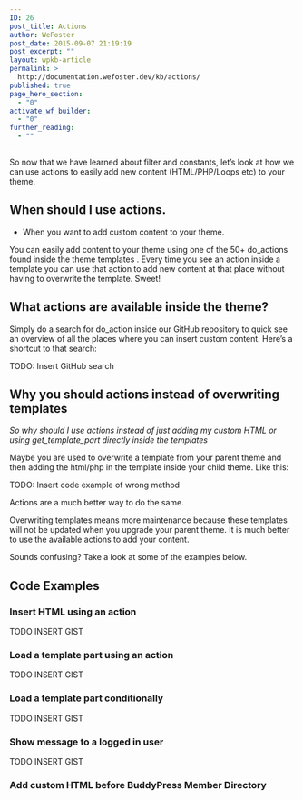 ```yaml
---
ID: 26
post_title: Actions
author: WeFoster
post_date: 2015-09-07 21:19:19
post_excerpt: ""
layout: wpkb-article
permalink: >
  http://documentation.wefoster.dev/kb/actions/
published: true
page_hero_section:
  - "0"
activate_wf_builder:
  - "0"
further_reading:
  - ""
---
```

So now that we have learned about filter and constants, let’s look at how we can use actions to easily add new content (HTML/PHP/Loops etc) to your theme.
<h2>When should I use actions.</h2>
<ul>
	<li>When you want to add custom content to your theme.</li>
</ul>
You can easily add content to your theme using one of the 50+ do_actions found inside the theme templates . Every time you see an action inside a template you can use that action to add new content at that place without having to overwrite the template. Sweet!
<h2>What actions are available inside the theme?</h2>
Simply do a search for do_action inside our GitHub repository to quick see an overview of all the places where you can insert custom content. Here’s a shortcut to that search:

TODO: Insert GitHub search
<h2>Why you should actions instead of overwriting templates</h2>
<em>So why should I use actions instead of just adding my custom HTML or using get_template_part directly inside the templates</em>

Maybe you are used to overwrite a template from your parent theme and then adding the html/php in the template inside your child theme. Like this:

TODO: Insert code example of wrong method

Actions are a much better way to do the same.

Overwriting templates means more maintenance because these templates will not be updated when you upgrade your parent theme. It is much better to use the available actions to add your content.

Sounds confusing? Take a look at some of the examples below.
<h2>Code Examples</h2>
<h3>Insert HTML using an action</h3>
TODO INSERT GIST
<h3>Load a template part using an action</h3>
TODO INSERT GIST
<h3>Load a template part conditionally</h3>
TODO INSERT GIST
<h3>Show message to a logged in user</h3>
TODO INSERT GIST
<h3>Add custom HTML before BuddyPress Member Directory</h3>